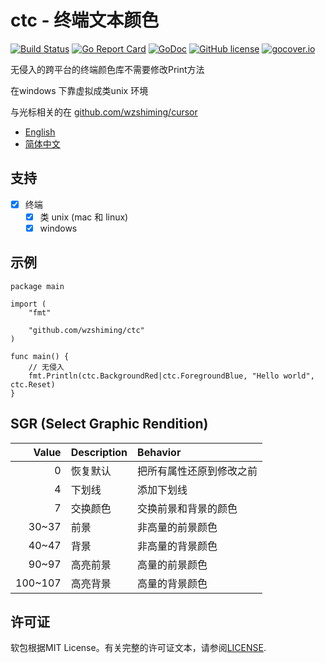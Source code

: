 # ctc - 终端文本颜色

[![Build Status](https://travis-ci.org/wzshiming/ctc.svg?branch=master)](https://travis-ci.org/wzshiming/ctc)
[![Go Report Card](https://goreportcard.com/badge/github.com/wzshiming/ctc)](https://goreportcard.com/report/github.com/wzshiming/ctc)
[![GoDoc](https://godoc.org/github.com/wzshiming/ctc?status.svg)](https://godoc.org/github.com/wzshiming/ctc)
[![GitHub license](https://img.shields.io/github/license/wzshiming/ctc.svg)](https://github.com/wzshiming/ctc/blob/master/LICENSE)
[![gocover.io](https://gocover.io/_badge/github.com/wzshiming/ctc)](https://gocover.io/github.com/wzshiming/ctc)

无侵入的跨平台的终端颜色库不需要修改Print方法

在windows 下靠虚拟成类unix 环境

与光标相关的在 [github.com/wzshiming/cursor](https://github.com/wzshiming/cursor)

- [English](https://github.com/wzshiming/ctc/blob/master/README.md)
- [简体中文](https://github.com/wzshiming/ctc/blob/master/README_cn.md)

## 支持

- [x] 终端
  - [x] 类 unix (mac 和 linux)
  - [x] windows

## 示例

``` golang
package main

import (
	"fmt"

	"github.com/wzshiming/ctc"
)

func main() {
	// 无侵入
	fmt.Println(ctc.BackgroundRed|ctc.ForegroundBlue, "Hello world", ctc.Reset)
}

```

## SGR (Select Graphic Rendition)

|   Value | Description | Behavior                 |
| ------: | :---------- | :----------------------- |
|       0 | 恢复默认    | 把所有属性还原到修改之前 |
|       4 | 下划线      | 添加下划线               |
|       7 | 交换颜色    | 交换前景和背景的颜色     |
|   30~37 | 前景        | 非高量的前景颜色         |
|   40~47 | 背景        | 非高量的背景颜色         |
|   90~97 | 高亮前景    | 高量的前景颜色           |
| 100~107 | 高亮背景    | 高量的背景颜色           |

## 许可证

软包根据MIT License。有关完整的许可证文本，请参阅[LICENSE](https://github.com/wzshiming/ctc/blob/master/LICENSE).
